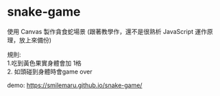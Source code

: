 # snake-game

使用 Canvas 製作貪食蛇場景
(跟著教學作，還不是很熟析 JavaScript 運作原理，放上來備份)

規則:<br>
1.吃到黃色果實身體會加 1格<br>
2. 如頭碰到身體時會game over

demo: https://smilemaru.github.io/snake-game/

